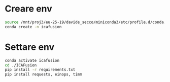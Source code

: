 # Creare env
```bash
source /mnt/proj3/eu-25-19/davide_secco/miniconda3/etc/profile.d/conda.sh
conda create -n icafusion
```

# Settare env
```bash
conda activate icafusion
cd ./ICAFusion
pip install -r requirements.txt
pip install requests, einops, timm
```